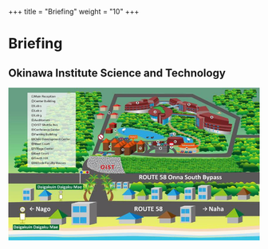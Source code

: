 +++
title = "Briefing"
weight = "10"
+++

# Briefing

## Okinawa Institute Science and Technology

![oist-campus](../images/oist-campus.jpg)
